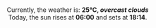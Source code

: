 <p  align="center"><br/>Currently, the weather is: <b> 25°C, <i>overcast clouds</i></b></br>Today, the sun rises at <b>06:00</b> and sets at <b>18:14</b>.</p>
